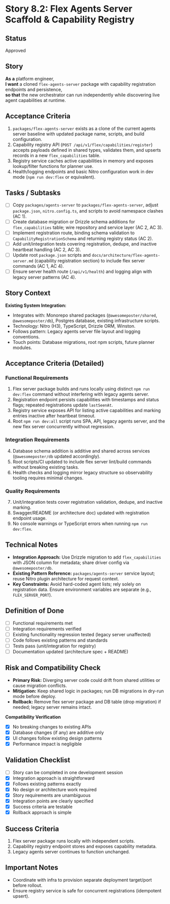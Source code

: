# Story 8.2: Flex Agents Server Scaffold & Capability Registry

## Status
Approved

## Story
**As a** platform engineer,  
**I want** a cloned `flex-agents-server` package with capability registration endpoints and persistence,  
**so that** the new orchestrator can run independently while discovering live agent capabilities at runtime.

## Acceptance Criteria
1. `packages/flex-agents-server` exists as a clone of the current agents server baseline with updated package name, scripts, and build configuration.
2. Capability registry API (`POST /api/v1/flex/capabilities/register`) accepts payloads defined in shared types, validates them, and upserts records in a new `flex_capabilities` table.
3. Registry service caches active capabilities in memory and exposes lookup/filter functions for planner use.
4. Health/logging endpoints and basic Nitro configuration work in dev mode (`npm run dev:flex` or equivalent).

## Tasks / Subtasks
- [ ] Copy `packages/agents-server` to `packages/flex-agents-server`, adjust `package.json`, `nitro.config.ts`, and scripts to avoid namespace clashes (AC 1).
- [ ] Create database migration or Drizzle schema additions for `flex_capabilities` table; wire repository and service layer (AC 2, AC 3).
- [ ] Implement registration route, binding schema validation to `CapabilityRegistrationSchema` and returning registry status (AC 2).
- [ ] Add unit/integration tests covering registration, dedupe, and inactive heartbeat handling (AC 2, AC 3).
- [ ] Update root `package.json` scripts and `docs/architecture/flex-agents-server.md` (capability registration section) to include flex server commands (AC 1, AC 4).
- [ ] Ensure server health route (`/api/v1/health`) and logging align with legacy server patterns (AC 4).

## Story Context

**Existing System Integration:**
- Integrates with: Monorepo shared packages (`@awesomeposter/shared`, `@awesomeposter/db`), Postgres database, existing infrastructure scripts.
- Technology: Nitro (H3), TypeScript, Drizzle ORM, Winston.
- Follows pattern: Legacy agents server file layout and logging conventions.
- Touch points: Database migrations, root npm scripts, future planner modules.

## Acceptance Criteria (Detailed)

### Functional Requirements
1. Flex server package builds and runs locally using distinct `npm run dev:flex` command without interfering with legacy agents server.
2. Registration endpoint persists capabilities with timestamps and status flags; repeated registrations update `lastSeenAt`.
3. Registry service exposes API for listing active capabilities and marking entries inactive after heartbeat timeout.
4. Root `npm run dev:all` script runs SPA, API, legacy agents server, and the new flex server concurrently without regression.

### Integration Requirements
4. Database schema addition is additive and shared across services (`@awesomeposter/db` updated accordingly).
5. Root scripts/CI updated to include flex server lint/build commands without breaking existing tasks.
6. Health checks and logging mirror legacy structure so observability tooling requires minimal changes.

### Quality Requirements
7. Unit/integration tests cover registration validation, dedupe, and inactive marking.
8. Swagger/README (or architecture doc) updated with registration endpoint usage.
9. No console warnings or TypeScript errors when running `npm run dev:flex`.

## Technical Notes
- **Integration Approach:** Use Drizzle migration to add `flex_capabilities` with JSON column for metadata; share driver config via `@awesomeposter/db`.
- **Existing Pattern Reference:** `packages/agents-server` service layout; reuse Nitro plugin architecture for request context.
- **Key Constraints:** Avoid hard-coded agent lists; rely solely on registration data. Ensure environment variables are separate (e.g., `FLEX_SERVER_PORT`).

## Definition of Done
- [ ] Functional requirements met
- [ ] Integration requirements verified
- [ ] Existing functionality regression tested (legacy server unaffected)
- [ ] Code follows existing patterns and standards
- [ ] Tests pass (unit/integration for registry)
- [ ] Documentation updated (architecture spec + README)

## Risk and Compatibility Check
- **Primary Risk:** Diverging server code could drift from shared utilities or cause migration conflicts.
- **Mitigation:** Keep shared logic in packages; run DB migrations in dry-run mode before deploy.
- **Rollback:** Remove flex server package and DB table (drop migration) if needed; legacy server remains intact.

**Compatibility Verification**
- [x] No breaking changes to existing APIs
- [x] Database changes (if any) are additive only
- [x] UI changes follow existing design patterns
- [x] Performance impact is negligible

## Validation Checklist
- [ ] Story can be completed in one development session
- [x] Integration approach is straightforward
- [x] Follows existing patterns exactly
- [x] No design or architecture work required
- [x] Story requirements are unambiguous
- [x] Integration points are clearly specified
- [x] Success criteria are testable
- [x] Rollback approach is simple

## Success Criteria
1. Flex server package runs locally with independent scripts.
2. Capability registry endpoint stores and exposes capability metadata.
3. Legacy agents server continues to function unchanged.

## Important Notes
- Coordinate with infra to provision separate deployment target/port before rollout.
- Ensure registry service is safe for concurrent registrations (idempotent upsert).
